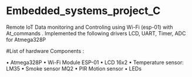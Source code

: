 # Embedded_systems_project_C


Remote IoT Data monitoring and Controling using Wi-Fi (esp-01) with At_commands .
Implemented the following drivers LCD, UART, Timer, ADC for Atmega328P

#List of hardware Components :

• Atmega328P
• Wi-Fi Module ESP-01
• LCD 16x2
• Temperature sensor: LM35
• Smoke sensor MQ2
• PIR Motion sensor
• LEDs
